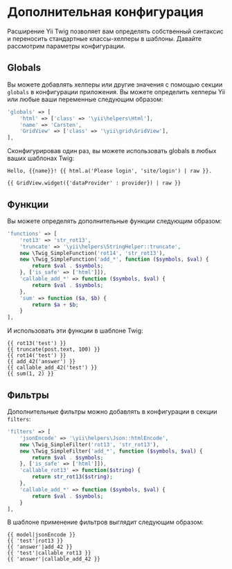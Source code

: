 Дополнительная конфигурация
===========================

Расширение Yii Twig позволяет вам определять собственный синтаксис и переносить стандартные классы-хелперы в шаблоны. 
Давайте рассмотрим параметры конфигурации.

## Globals

Вы можете добавлять хелперы или другие значения с помощью секции `globals` в конфигурации приложения. Вы можете
определить хелперы Yii или любые ваши переменные следующим образом:

```php
'globals' => [
    'html' => ['class' => '\yii\helpers\Html'],
    'name' => 'Carsten',
    'GridView' => ['class' => '\yii\grid\GridView'],
],
```

Сконфигурировав один раз, вы можете использовать globals в любых ваших шаблонах Twig:

```twig
Hello, {{name}}! {{ html.a('Please login', 'site/login') | raw }}.

{{ GridView.widget({'dataProvider' : provider}) | raw }}
```

## Функции

Вы можете определять дополнительные функции следующим образом:

```php
'functions' => [
    'rot13' => 'str_rot13',
    'truncate' => '\yii\helpers\StringHelper::truncate',
    new \Twig_SimpleFunction('rot14', 'str_rot13'),
    new \Twig_SimpleFunction('add_*', function ($symbols, $val) {
        return $val . $symbols;
    }, ['is_safe' => ['html']]),
    'callable_add_*' => function ($symbols, $val) {
        return $val . $symbols;
    },
    'sum' => function ($a, $b) {
        return $a + $b;
    }
],
```

И использовать эти функции в шаблоне Twig:

```twig
{{ rot13('test') }}
{{ truncate(post.text, 100) }}
{{ rot14('test') }}
{{ add_42('answer') }}
{{ callable_add_42('test') }}
{{ sum(1, 2) }}
```

## Фильтры

Дополнительные фильтры можно добавлять в конфигурации в секции `filters`:

```php
'filters' => [
    'jsonEncode' => '\yii\helpers\Json::htmlEncode',
    new \Twig_SimpleFilter('rot13', 'str_rot13'),
    new \Twig_SimpleFilter('add_*', function ($symbols, $val) {
        return $val . $symbols;
    }, ['is_safe' => ['html']]),
    'callable_rot13' => function($string) {
        return str_rot13($string);
    },
    'callable_add_*' => function ($symbols, $val) {
        return $val . $symbols;
    }
],
```

В шаблоне применение фильтров выглядит следующим образом:

```twig
{{ model|jsonEncode }}
{{ 'test'|rot13 }}
{{ 'answer'|add_42 }}
{{ 'test'|callable_rot13 }}
{{ 'answer'|callable_add_42 }}
```